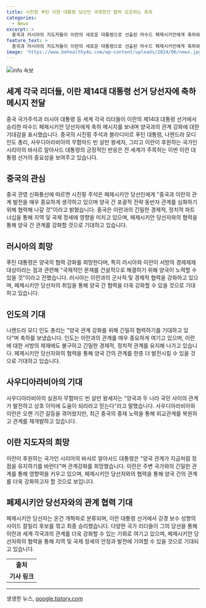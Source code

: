 ```yaml
---
title: 시진핑 푸틴 이란 대통령 당선인 국제현안 협력 강조하는 축하
categories:
  - News
excerpt: >
  중국과 러시아의 지도자들이 이란의 새로운 대통령으로 선출된 마수드 페제시키안에게 축하와 협력의 의지를 표현했다. 시진핑 주석은 중국과 이란의 관계를 강조하면서 페제시키안과의 협력을 강조했고, 푸틴 대통령은 양국 간 협력을 강화하여 국제 문제를 해결하는 데 기여할 것으로 기대했다. 인도 총리 모디도 관계 강화를 기대하며 축하를 전했고, 사우디아라비아의 왕세자도 양국 관계의 발전을 기대했다. 또한 이란이 후원하는 국가인 시리아의 알아사드 대통령도 관계 강화를 희망했다. 현재의 관계는 새로운 변화와 기대로 가득 차 있음을 보여주고 있다.
feature_text: >
  중국과 러시아의 지도자들이 이란의 새로운 대통령으로 선출된 마수드 페제시키안에게 축하와 협력의 의지를 표현했다. 시진핑 주석은 중국과 이란의 관계를 강조하면서 페제시키안과의 협력을 강조했고, 푸틴 대통령은 양국 간 협력을 강화하여 국제 문제를 해결하는 데 기여할 것으로 기대했다. 인도 총리 모디도 관계 강화를 기대하며 축하를 전했고, 사우디아라비아의 왕세자도 양국 관계의 발전을 기대했다. 또한 이란이 후원하는 국가인 시리아의 알아사드 대통령도 관계 강화를 희망했다. 현재의 관계는 새로운 변화와 기대로 가득 차 있음을 보여주고 있다.
image: 'https://www.behealthy4u.com/wp-content/uploads/2024/06/news.jpg'
---
```


<p><img src="https://www.behealthy4u.com/wp-content/uploads/2024/06/news.jpg" alt="info 속보" /></p>

<h2 data-ke-size="size26">세계 각국 리더들, 이란 제14대 대통령 선거 당선자에 축하 메시지 전달</h2>

<p data-ke-size="size16">중국 국가주석과 러시아 대통령 등 세계 각국 리더들이 이란의 제14대 대통령 선거에서 승리한 마수드 페제시키안 당선자에게 축하 메시지를 보내며 양국과의 관계 강화에 대한 기대감을 표시했습니다. 중국의 시진핑 주석과 블라디미르 푸틴 대통령, 나렌드라 모디 인도 총리, 사우디아라비아의 무함마드 빈 살만 왕세자, 그리고 이란이 후원하는 국가인 시리아의 바샤르 알아사드 대통령의 긍정적인 반응은 전 세계가 주목하는 이번 이란 대통령 선거의 중요성을 보여주고 있습니다.</p>

<h2 data-ke-size="size26">중국의 관심</h2>

<p data-ke-size="size16">중국 관영 신화통신에 따르면 시진핑 주석은 페제시키안 당선인에게 "중국과 이란의 관계 발전을 매우 중요하게 생각하고 있으며 양국 간 포괄적 전략 동반자 관계를 심화하기 위해 협력해 나갈 것"이라고 밝혔습니다. 중국은 이란과의 긴밀한 경제적, 정치적 파트너십을 통해 지역 및 국제 정세에 영향을 미치고 있으며, 페제시키안 당선자와의 협력을 통해 양국 간 관계를 강화할 것으로 기대하고 있습니다.</p>

<h2 data-ke-size="size26">러시아의 희망</h2>

<p data-ke-size="size16">푸틴 대통령은 양국의 협력 강화를 희망한다며, 특히 러시아와 이란이 서방의 경제제재 대상이라는 점과 관련해 "국제적인 문제를 건설적으로 해결하기 위해 양국이 노력할 수 있을 것"이라고 전했습니다. 러시아는 이란과의 군사적 및 경제적 협력을 강화하고 있으며, 페제시키안 당선자의 취임을 통해 양국 간 협력을 더욱 강화할 수 있을 것으로 기대하고 있습니다.</p>

<h2 data-ke-size="size26">인도의 기대</h2>

<p data-ke-size="size16">나렌드라 모디 인도 총리는 "양국 관계 강화를 위해 긴밀히 협력하기를 기대하고 있다"며 축하를 보냈습니다. 인도는 이란과의 관계를 매우 중요하게 여기고 있으며, 이란에 대한 서방의 제재에도 불구하고 긴밀한 경제적, 정치적 관계를 유지해 나가고 있습니다. 페제시키안 당선자와의 협력을 통해 양국 간의 관계를 한층 더 발전시킬 수 있을 것으로 기대하고 있습니다.</p>

<h2 data-ke-size="size26">사우디아라비아의 기대</h2>

<p data-ke-size="size16">사우디아라비아의 실권자 무함마드 빈 살만 왕세자는 "양국과 두 나라 국민 사이의 관계가 발전하고 상호 이익에 도움이 되리라고 믿는다"라고 말했습니다. 사우디아라비아와 이란은 오랜 기간 갈등을 겪어왔지만, 최근 중국의 중재 노력을 통해 외교관계를 복원하고 관계를 재개발하고 있습니다.</p>

<h2 data-ke-size="size26">이란 지도자의 희망</h2>

<p data-ke-size="size16">이란이 후원하는 국가인 시리아의 바샤르 알아사드 대통령은 "양국 관계가 지금처럼 정점을 유지하기를 바란다"며 관계강화를 희망했습니다. 이란은 주변 국가와의 긴밀한 관계를 통해 영향력을 키우고 있으며, 페제시키안 당선자와의 협력을 통해 양국 간의 관계를 더욱 강화하고자 할 것으로 보입니다.</p>

<h2 data-ke-size="size26">페제시키안 당선자와의 관계 협력 기대</h2>

<p data-ke-size="size16">페제시키안 당선자는 온건 개혁파로 분류되며, 이란 대통령 선거에서 강경 보수 성향의 사이드 잘릴리 후보를 꺾고 최종 승리했습니다. 다양한 국가 리더들이 그의 당선을 통해 이란과 세계 각국과의 관계를 더욱 강화할 수 있는 기회로 여기고 있으며, 페제시키안 당선자와의 협력을 통해 지역 및 국제 정세의 안정과 발전에 기여할 수 있을 것으로 기대되고 있습니다.</p>

<table>
  <tr>
    <td style="text-align: center; height: 17px;"><b>출처</b></td>
  </tr>
  <tr>
    <td style="text-align: center; height: 17px;"><b>기사 링크</b></td>
  </tr>
</table>

<hr>
생생한 뉴스, <a href="https://qoogle.tistory.com" rel="dofollow">qoogle.tistory.com</a>


